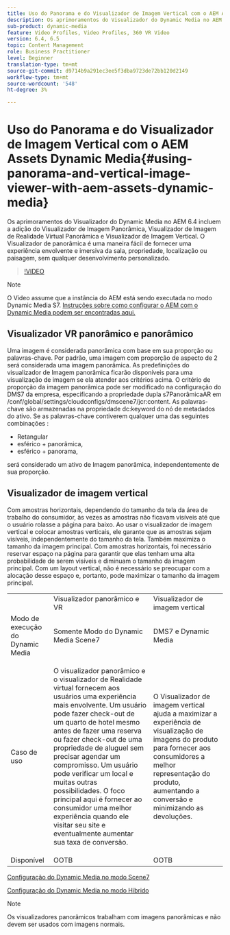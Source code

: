 ```yaml
---
title: Uso do Panorama e do Visualizador de Imagem Vertical com o AEM Assets Dynamic Media
description: Os aprimoramentos do Visualizador do Dynamic Media no AEM 6.4 incluem a adição do Visualizador de Imagem Panorâmica, Visualizador de Imagem de Realidade Virtual Panorâmica e Visualizador de Imagem Vertical. O Visualizador de panorâmica é uma maneira fácil de fornecer uma experiência envolvente e imersiva da sala, propriedade, localização ou paisagem, sem qualquer desenvolvimento personalizado.
sub-product: dynamic-media
feature: Video Profiles, Video Profiles, 360 VR Video
version: 6.4, 6.5
topic: Content Management
role: Business Practitioner
level: Beginner
translation-type: tm+mt
source-git-commit: d9714b9a291ec3ee5f3dba9723de72bb120d2149
workflow-type: tm+mt
source-wordcount: '548'
ht-degree: 3%

---
```



# Uso do Panorama e do Visualizador de Imagem Vertical com o AEM Assets Dynamic Media{#using-panorama-and-vertical-image-viewer-with-aem-assets-dynamic-media}

Os aprimoramentos do Visualizador do Dynamic Media no AEM 6.4 incluem a adição do Visualizador de Imagem Panorâmica, Visualizador de Imagem de Realidade Virtual Panorâmica e Visualizador de Imagem Vertical. O Visualizador de panorâmica é uma maneira fácil de fornecer uma experiência envolvente e imersiva da sala, propriedade, localização ou paisagem, sem qualquer desenvolvimento personalizado.

>[!VIDEO](https://video.tv.adobe.com/v/24156/?quality=9&learn=on)

>[!NOTE]
>
>O Vídeo assume que a instância do AEM está sendo executada no modo Dynamic Media S7. [Instruções sobre como configurar o AEM com o Dynamic Media podem ser encontradas aqui.](https://helpx.adobe.com/br/experience-manager/6-3/assets/using/config-dynamic-fp-14410.html)

## Visualizador VR panorâmico e panorâmico

Uma imagem é considerada panorâmica com base em sua proporção ou palavras-chave. Por padrão, uma imagem com proporção de aspecto de 2 será considerada uma imagem panorâmica. As predefinições do visualizador de Imagem panorâmica ficarão disponíveis para uma visualização de imagem se ela atender aos critérios acima. O critério de proporção da imagem panorâmica pode ser modificado na configuração do DMS7 da empresa, especificando a propriedade dupla s7PanorâmicaAR em /conf/global/settings/cloudconfigs/dmscene7/jcr:content. As palavras-chave são armazenadas na propriedade dc:keyword do nó de metadados do ativo. Se as palavras-chave contiverem qualquer uma das seguintes combinações :

* Retangular
* esférico + panorâmica,
* esférico + panorama,

será considerado um ativo de Imagem panorâmica, independentemente de sua proporção.

## Visualizador de imagem vertical

Com amostras horizontais, dependendo do tamanho da tela da área de trabalho do consumidor, às vezes as amostras não ficavam visíveis até que o usuário rolasse a página para baixo. Ao usar o visualizador de imagem vertical e colocar amostras verticais, ele garante que as amostras sejam visíveis, independentemente do tamanho da tela. Também maximiza o tamanho da imagem principal. Com amostras horizontais, foi necessário reservar espaço na página para garantir que elas tenham uma alta probabilidade de serem visíveis e diminuam o tamanho da imagem principal. Com um layout vertical, não é necessário se preocupar com a alocação desse espaço e, portanto, pode maximizar o tamanho da imagem principal.

<table> 
 <tbody>
  <tr>
   <td> </td>
   <td>Visualizador panorâmico e VR</td>
   <td>Visualizador de imagem vertical</td>
  </tr>
  <tr>
   <td>Modo de execução do Dynamic Media</td>
   <td>Somente Modo do Dynamic Media Scene7</td>
   <td>DMS7 e Dynamic Media</td>
  </tr>
  <tr>
   <td>Caso de uso </td>
   <td><p>O visualizador panorâmico e o visualizador de Realidade virtual fornecem aos usuários uma experiência mais envolvente. Um usuário pode fazer check-out de um quarto de hotel mesmo antes de fazer uma reserva ou fazer check-out de uma propriedade de aluguel sem precisar agendar um compromisso. Um usuário pode verificar um local e muitas outras possibilidades. O foco principal aqui é fornecer ao consumidor uma melhor experiência quando ele visitar seu site e eventualmente aumentar sua taxa de conversão.</p> <p> </p> </td> 
   <td><p>O Visualizador de imagem vertical ajuda a maximizar a experiência de visualização de imagens do produto para fornecer aos consumidores a melhor representação do produto, aumentando a conversão e minimizando as devoluções.</p> <p> </p> </td>
  </tr>
  <tr>
   <td>Disponível </td>
   <td>OOTB</td>
   <td>OOTB</td>
  </tr>
 </tbody>
</table>

[Configuração do Dynamic Media no modo Scene7](https://helpx.adobe.com/experience-manager/6-5/assets/using/config-dms7.html)

[Configuração do Dynamic Media no modo Híbrido](https://helpx.adobe.com/experience-manager/6-5/assets/using/config-dynamic.html)

>[!NOTE]
>
>Os visualizadores panorâmicos trabalham com imagens panorâmicas e não devem ser usados com imagens normais.
